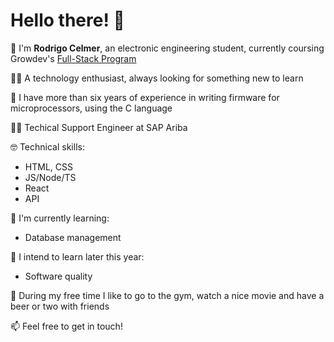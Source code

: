 # Hello there! 🙂

👋 I'm <strong>Rodrigo Celmer</strong>, an electronic engineering student, currently coursing Growdev's [Full-Stack Program](https://www.growdev.com.br/starter-2)

👨‍🎓 A technology enthusiast, always looking for something new to learn 

🤖 I have more than six years of experience in writing firmware for microprocessors, using the C language

👨‍💼 Techical Support Engineer at SAP Ariba

🤓 Technical skills:
  - HTML, CSS
  - JS/Node/TS
  - React
  - API

🌱 I'm currently learning:
  - Database management

🔭 I intend to learn later this year:
  - Software quality

🍺 During my free time I like to go to the gym, watch a nice movie and have a beer or two with friends

📫 Feel free to get in touch!
